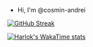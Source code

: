 - Hi, I'm @cosmin-andrei

[![GitHub Streak](https://streak-stats.demolab.com/?user=cosmin-andrei)](https://git.io/streak-stats)

[![Harlok's WakaTime stats](https://github-readme-stats.vercel.app/api/wakatime?username=cosmin-andrei)](https://github.com/anuraghazra/github-readme-stats)
